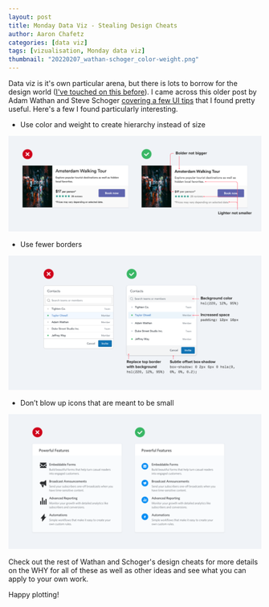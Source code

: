 ```yaml
---
layout: post
title: Monday Data Viz - Stealing Design Cheats
author: Aaron Chafetz
categories: [data viz]
tags: [vizualisation, Monday data viz]
thumbnail: "20220207_wathan-schoger_color-weight.png"
---
```


Data viz is it's own particular arena, but there is lots to borrow for the design world ([I've touched on this before](https://usaid-oha-si.github.io/data%20viz/2021/04/19/mdv-borrowing-from-design)). I came across this older post by Adam Wathan and Steve Schoger [covering a few UI tips](https://medium.com/refactoring-ui/7-practical-tips-for-cheating-at-design-40c736799886) that I found pretty useful. Here's a few I found particularly interesting.

- Use color and weight to create hierarchy instead of size

![color and weight](/assets/img/posts/20220207_wathan-schoger_color-weight.png)

- Use fewer borders

![fewer borders](/assets/img/posts/20220207_wathan-schoger_borders.png)

- Don’t blow up icons that are meant to be small

![icon size](/assets/img/posts/20220207_wathan-schoger_icons.png)

Check out the rest of Wathan and Schoger's design cheats for more details on the WHY for all of these as well as other ideas and see what you can apply to your own work.

Happy plotting!